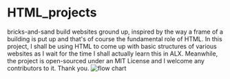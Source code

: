 # HTML_projects

bricks-and-sand
    build websites ground up, inspired by the way a frame of a building is put up and that's of course the fundamental role of HTML.
    In this project, I shall be using HTML to come up with basic structures of various websites as I wait for the time I shall actually learn this in ALX.
    Meanwhile, the project is open-sourced under an MIT License and I welcome any contributors to it. Thank you.
![flow chart](HTML_projects/html_infrastructure.PNG)

